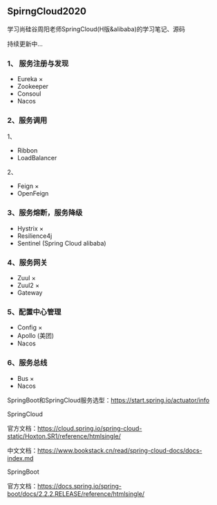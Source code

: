 ## SpirngCloud2020
学习尚硅谷周阳老师SpringCloud(H版&alibaba)的学习笔记、源码

持续更新中...

### 1、 服务注册与发现

+ Eureka 	×
+ Zookeeper
+ Consoul
+ Nacos

### 2、服务调用

1、

+ Ribbon	
+ LoadBalancer

2、

+ Feign	×
+ OpenFeign

### 3、服务熔断，服务降级

+ Hystrix	×	
+ Resilience4j
+ Sentinel (Spring Cloud alibaba)

### 4、服务网关

+ Zuul	×
+ Zuul2  ×
+ Gateway

### 5、配置中心管理

+ Config	×
+ Apollo   (美团)
+ Nacos

### 6、服务总线

+ Bus	×
+ Nacos

SpringBoot和SpringCloud服务选型：https://start.spring.io/actuator/info

SpringCloud

官方文档：https://cloud.spring.io/spring-cloud-static/Hoxton.SR1/reference/htmlsingle/

中文文档：https://www.bookstack.cn/read/spring-cloud-docs/docs-index.md

SpringBoot

官方文档：https://docs.spring.io/spring-boot/docs/2.2.2.RELEASE/reference/htmlsingle/
